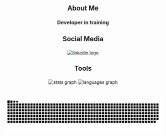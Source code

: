 <h2 align="center">About Me</h2>

###

<h3 align="center">Developer in training</h3>

###

<h2 align="center">Social Media</h2>

###

<div align="center">
  <a href="https://www.linkedin.com/in/mario-henrique-da-silva-ara%C3%BAjo/" target="_blank">
    <img src="https://raw.githubusercontent.com/maurodesouza/profile-readme-generator/master/src/assets/icons/social/linkedin/default.svg" width="52" height="40" alt="linkedin logo"  />
  </a>
</div>

###

<h2 align="center">Tools</h2>

###

<div align="center">
  <img src="https://github-readme-stats.vercel.app/api?username=sSuperMario&hide_title=false&hide_rank=false&show_icons=true&include_all_commits=true&count_private=true&disable_animations=false&theme=monokai&locale=en&hide_border=false&order=1" height="150" alt="stats graph"  />
  <img src="https://github-readme-stats.vercel.app/api/top-langs?username=sSuperMario&locale=en&hide_title=false&layout=compact&card_width=320&langs_count=5&theme=monokai&hide_border=false&order=2" height="150" alt="languages graph"  />
</div>

###

<br clear="both">

<img src="https://raw.githubusercontent.com/sSuperMario/sSuperMario/output/snake.svg" alt="Snake animation" />

###
